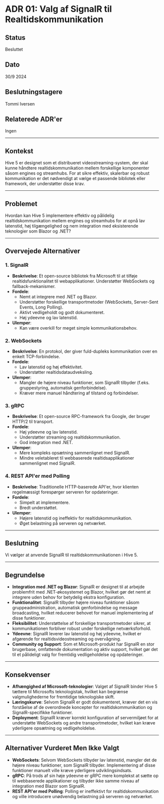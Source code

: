# ADR 01: Valg af SignalR til Realtidskommunikation

## Status
Besluttet

## Dato
30/9 2024

## Beslutningstagere
Tommi Iversen

## Relaterede ADR'er
Ingen

---

## Kontekst
Hive 5 er designet som et distribueret videostreaming-system, der skal kunne håndtere realtidskommunikation mellem forskellige komponenter såsom engines og streamhubs. For at sikre effektiv, skalerbar og robust kommunikation er det nødvendigt at vælge et passende bibliotek eller framework, der understøtter disse krav.

---

## Problemet
Hvordan kan Hive 5 implementere effektiv og pålidelig realtidskommunikation mellem engines og streamhubs for at opnå lav latenstid, høj tilgængelighed og nem integration med eksisterende teknologier som Blazor og .NET?

---

## Overvejede Alternativer

### 1. SignalR
- **Beskrivelse**: Et open-source bibliotek fra Microsoft til at tilføje realtidsfunktionalitet til webapplikationer. Understøtter WebSockets og fallback-mekanismer.
- **Fordele**:
  - Nemt at integrere med .NET og Blazor.
  - Understøtter forskellige transportmetoder (WebSockets, Server-Sent Events, Long Polling).
  - Aktivt vedligeholdt og godt dokumenteret.
  - Høj ydeevne og lav latenstid.
- **Ulemper**:
  - Kan være overkill for meget simple kommunikationsbehov.

### 2. WebSockets
- **Beskrivelse**: En protokol, der giver fuld-dupleks kommunikation over en enkelt TCP-forbindelse.
- **Fordele**:
  - Lav latenstid og høj effektivitet.
  - Understøtter realtidsdataudveksling.
- **Ulemper**:
  - Mangler de højere niveau funktioner, som SignalR tilbyder (f.eks. gruppestyring, automatisk genforbindelse).
  - Kræver mere manuel håndtering af tilstand og forbindelser.

### 3. gRPC
- **Beskrivelse**: Et open-source RPC-framework fra Google, der bruger HTTP/2 til transport.
- **Fordele**:
  - Høj ydeevne og lav latenstid.
  - Understøtter streaming og realtidskommunikation.
  - God integration med .NET.
- **Ulemper**:
  - Mere kompleks opsætning sammenlignet med SignalR.
  - Mindre veletableret til webbaserede realtidsapplikationer sammenlignet med SignalR.

### 4. REST API'er med Polling
- **Beskrivelse**: Traditionelle HTTP-baserede API'er, hvor klienten regelmæssigt forespørger serveren for opdateringer.
- **Fordele**:
  - Simpelt at implementere.
  - Bredt understøttet.
- **Ulemper**:
  - Højere latenstid og ineffektiv for realtidskommunikation.
  - Øget belastning på serveren og netværket.

---

## Beslutning
Vi vælger at anvende SignalR til realtidskommunikationen i Hive 5.

---

## Begrundelse
- **Integration med .NET og Blazor**: SignalR er designet til at arbejde problemfrit med .NET-økosystemet og Blazor, hvilket gør det nemt at integrere uden behov for betydelig ekstra konfiguration.
- **Funktionalitet**: SignalR tilbyder højere niveau funktioner såsom gruppeadministration, automatisk genforbindelse og message broadcasting, hvilket reducerer behovet for manuel implementering af disse funktioner.
- **Fleksibilitet**: Understøttelse af forskellige transportmetoder sikrer, at kommunikationen forbliver robust under forskellige netværksforhold.
- **Ydeevne**: SignalR leverer lav latenstid og høj ydeevne, hvilket er afgørende for realtidsvideostreaming og overvågning.
- **Community og Support**: Som et Microsoft-produkt har SignalR en stor brugerbase, omfattende dokumentation og aktiv support, hvilket gør det til et pålideligt valg for fremtidig vedligeholdelse og opdateringer.

---

## Konsekvenser
- **Afhængighed af Microsoft-teknologier**: Valget af SignalR binder Hive 5 tættere til Microsofts teknologistak, hvilket kan begrænse valgmulighederne for fremtidige teknologiske skift.
- **Læringskurve**: Selvom SignalR er godt dokumenteret, kræver det en vis forståelse af de overordnede koncepter for realtidskommunikation og SignalR-specifikke funktioner.
- **Deployment**: SignalR kræver korrekt konfiguration af servermiljøet for at understøtte WebSockets og andre transportmetoder, hvilket kan kræve yderligere opsætning og vedligeholdelse.

---

## Alternativer Vurderet Men Ikke Valgt
- **WebSockets**: Selvom WebSockets tilbyder lav latenstid, mangler det de højere niveau funktioner, som SignalR tilbyder. Implementering af disse funktioner manuelt ville kræve yderligere udviklingsindsats.
- **gRPC**: På trods af sin høje ydeevne er gRPC mere komplekst at sætte op til webbaserede applikationer og tilbyder ikke samme niveau af integration med Blazor som SignalR.
- **REST API'er med Polling**: Polling er ineffektivt for realtidskommunikation og ville introducere unødvendig belastning på serveren og netværket.
